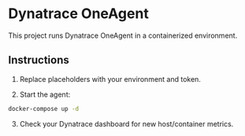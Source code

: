 # Dynatrace OneAgent

This project runs Dynatrace OneAgent in a containerized environment.

## Instructions

1. Replace placeholders with your environment and token.

2. Start the agent:

```bash
docker-compose up -d
```

3. Check your Dynatrace dashboard for new host/container metrics.
